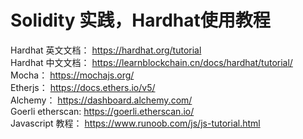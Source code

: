# Solidity 实践，Hardhat使用教程

Hardhat 英文文档： https://hardhat.org/tutorial<br/>
Hardhat 中文文档： https://learnblockchain.cn/docs/hardhat/tutorial/<br/>
Mocha： https://mochajs.org/<br/>
Etherjs： https://docs.ethers.io/v5/<br/>
Alchemy： https://dashboard.alchemy.com/<br/>
Goerli etherscan: https://goerli.etherscan.io/<br/>
Javascript 教程： https://www.runoob.com/js/js-tutorial.html